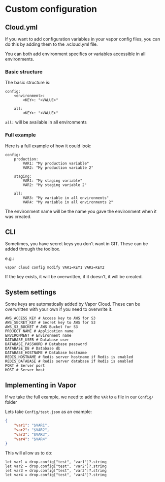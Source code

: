 # Custom configuration

## Cloud.yml

If you want to add configuration variables in your vapor config files,
you can do this by adding them to the .vcloud.yml file.

You can both add environment specifics or variables accessible in all
environments.

### Basic structure

The basic structure is:

```
config:
    <environment>:
        <KEY>: "<VALUE>"

    all:
        <KEY>: "<VALUE>"
```

`all:` will be available in all environments

### Full example

Here is a full example of how it could look:

```
config:
    production:
        VAR1: "My production variable"
        VAR2: "My production variable 2"

    staging:
        VAR1: "My staging variable"
        VAR2: "My staging variable 2"

    all:
        VAR3: "My variable in all environments"
        VAR4: "My variable in all environments 2"
```

The environment name will be the name you gave the environment when it
was created.

## CLI

Sometimes, you have secret keys you don't want in GIT. These can be added through the toolbox.

e.g.:

```
vapor cloud config modify VAR1=KEY1 VAR2=KEY2
```

If the key exists, it will be overwritten, if it doesn't, it will be created.

## System settings

Some keys are automatically added by Vapor Cloud. These can be overwritten with your own if you need to overwrite it.

```
AWS_ACCESS_KEY # Access key to AWS for S3
AWS_SECRET_KEY # Secret key to AWS for S3
AWS_S3_BUCKET # AWS Bucket for S3
PROJECT_NAME # Application name
ENVIRONMENT # Environment name
DATABASE_USER # Database user
DATABASE_PASSWORD # Database password
DATABASE_DB # Database db
DATABASE_HOSTNAME # Database hostname
REDIS_HOSTNAME # Redis server hostname if Redis is enabled
REDIS_DATABASE # Redis server database if Redis is enabled
PORT # Server port
HOST # Server host 
```

## Implementing in Vapor

If we take the full example, we need to add the `VAR` to a file in our `Config/` folder

Lets take `Config/test.json` as an example:

```JSON
{
    "var1": "$VAR1",
    "var2": "$VAR2",
    "var3": "$VAR3",
    "var4": "$VAR4"
}
```

This will allow us to do:

```
let var1 = drop.config["test", "var1"]?.string
let var2 = drop.config["test", "var2"]?.string
let var3 = drop.config["test", "var3"]?.string
let var4 = drop.config["test", "var4"]?.string
```
